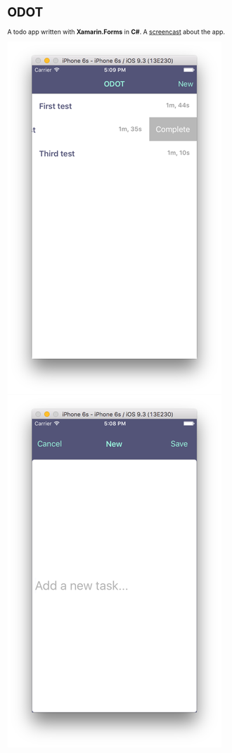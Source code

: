 # ODOT
A todo app written with **Xamarin.Forms** in **C#**. A [screencast](https://youtu.be/g-T0yCtvXYE) about the app.

![first](images/first.png)
![second](images/second.png)
